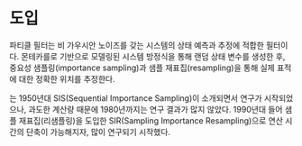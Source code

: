 # 도입

파티클 필터는 비 가우시안 노이즈를 갖는 시스템의 상태 예측과 추정에 적합한 필터이다. 몬테카를로 기반으로 모델링된 시스템 방정식을 통해 랜덤 상태 변수를 생성한 후, 중요성 샘플링(importance sampling)과 샘플 재표집(resampling)을 통해 실제 표적에 대한 정확한 위치를 추정한다.

는 1950년대 SIS(Sequential Importance Sampling)이 소개되면서 연구가 시작되었으나, 과도한 계산량 때문에 1980년까지는 연구 결과가 많지 않았다. 1990년대 들어 샘플 재표집(리샘플링)을 도입한 SIR(Sampling Importance Resampling)으로 연산 시간의 단축이 가능해지자, 많이 연구되기 시작했다.
